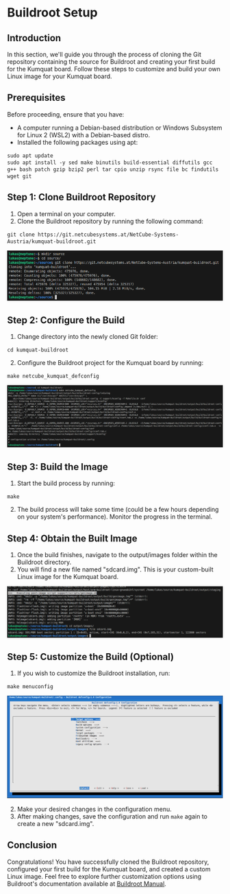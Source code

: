 # Buildroot Setup

## Introduction
In this section, we'll guide you through the process of cloning the Git repository containing the source for Buildroot and creating your first build for the Kumquat board. Follow these steps to customize and build your own Linux image for your Kumquat board.

## Prerequisites
Before proceeding, ensure that you have:
- A computer running a Debian-based distribution or Windows Subsystem for Linux 2 (WSL2) with a Debian-based distro.
- Installed the following packages using apt:
```shell
sudo apt update
sudo apt install -y sed make binutils build-essential diffutils gcc g++ bash patch gzip bzip2 perl tar cpio unzip rsync file bc findutils wget git
```

## Step 1: Clone Buildroot Repository
1. Open a terminal on your computer.
2. Clone the Buildroot repository by running the following command:
```shell
git clone https://git.netcubesystems.at/NetCube-Systems-Austria/kumquat-buildroot.git
```

![Clone Repository](img/buildroot-setup/clone-repo.png)

## Step 2: Configure the Build
1. Change directory into the newly cloned Git folder:
```shell
cd kumquat-buildroot
```

2. Configure the Buildroot project for the Kumquat board by running:
```shell
make netcube_kumquat_defconfig
```

![Select Configuration](img/buildroot-setup/make-defconfig.png)

## Step 3: Build the Image
1. Start the build process by running:
```shell
make
```

2. The build process will take some time (could be a few hours depending on your system's performance). Monitor the progress in the terminal.

## Step 4: Obtain the Built Image
1. Once the build finishes, navigate to the output/images folder within the Buildroot directory.
2. You will find a new file named "sdcard.img". This is your custom-built Linux image for the Kumquat board.

![Built Image](img/buildroot-setup/image-file.png)

## Step 5: Customize the Build (Optional)
1. If you wish to customize the Buildroot installation, run:
```shell
make menuconfig
```

![Buildroot Menuconfig](img/buildroot-setup/menuconfig.png)

2. Make your desired changes in the configuration menu.
3. After making changes, save the configuration and run `make` again to create a new "sdcard.img".

## Conclusion
Congratulations! You have successfully cloned the Buildroot repository, configured your first build for the Kumquat board, and created a custom Linux image. Feel free to explore further customization options using Buildroot's documentation available at [Buildroot Manual](https://buildroot.org/downloads/manual/manual.html).